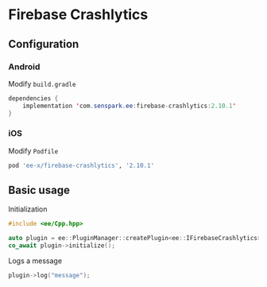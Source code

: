 # Firebase Crashlytics
## Configuration
### Android
Modify `build.gradle`
```java
dependencies {
    implementation 'com.senspark.ee:firebase-crashlytics:2.10.1'
}
```

### iOS
Modify `Podfile`
```ruby
pod 'ee-x/firebase-crashlytics', '2.10.1'
```

## Basic usage
Initialization
```cpp
#include <ee/Cpp.hpp>

auto plugin = ee::PluginManager::createPlugin<ee::IFirebaseCrashlytics>();
co_await plugin->initialize();
```

Logs a message
```cpp
plugin->log("message");
```